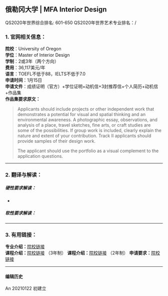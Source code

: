 ## 俄勒冈大学 | MFA Interior Design

QS2020年世界综合排名: 601-650
QS2020年世界艺术专业排名：/


### 1. 官网相关信息：

**院校**：University of Oregon  
**学位**：Master of Interior Design  
**学制**：2或3年（两个方向）  
**费用**：36,117美元/年  
**语言**：TOEFL不低于88，IELTS不低于7.0  
**申请时间**：1月15日  
**申请文件**：成绩证明（官方）+学位证明+动机信+3封推荐信+个人简历+动机信+作品集  
**作品集要求原文：**   
> Applicants should include projects or other independent work that demonstrates a potential for visual and spatial thinking and an environmental awareness. A photographic essay, observations, and analysis of a place, travel sketches, fine arts, or craft studies are some of the possibilities. If group work is included, clearly explain the nature and extent of your contribution. Track II applicants should provide samples of their design work.
>
> The applicant should use the portfolio as a visual complement to the application questions.





---


### 2. 翻译与解读：

##### 硬性要求解读：
-



##### 软性要求解读：


---


### 3. 有用链接：

**专业介绍：**[院校链接](https://www.cla.purdue.edu/academic/rueffschool/ad/interior/graduate_program.html)  
**课程介绍：**[院校链接](https://archenvironment.uoregon.edu/interior-architecture/graduate/miarch1) （3年制）
**课程介绍：**[院校链接](https://archenvironment.uoregon.edu/interior-architecture/graduate/miarch2) （2年制）
**申请要求：**[院校链接](https://archenvironment.uoregon.edu/interior-architecture/apply/miarch)



---


#### 编辑历史

An 20210122 初建立
